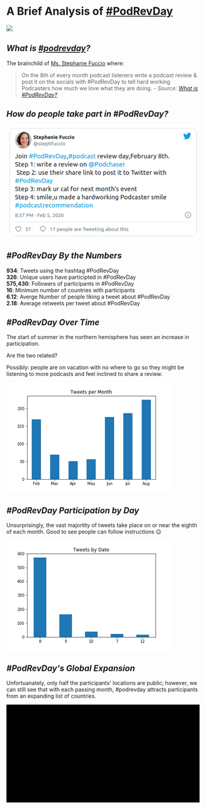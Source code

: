 # A Brief Analysis of [#PodRevDay](https://www.stephfuccio.com/podrevday.html "What is #podrevday?") 


![](https://blog.podchaser.com/wp-content/uploads/2020/03/ESlXMPPWAAAdAbw.jpg)


## ***What is [#podrevday](https://www.stephfuccio.com/podrevday.html)?*** 

The brainchild of [Ms. Stephanie Fuccio](https://www.stephfuccio.com/) where: 

>On the 8th of every month podcast listeners write a podcast review & post it on the socials with #PodRevDay to tell hard working Podcasters how much we love what they are doing. - *Source:* [*What is #PodRevDay?*](https://www.stephfuccio.com/podrevday.html#) 

## ***How do people take part in #PodRevDay?***

![](plots/podrevdaytweet.png)  

## ***#PodRevDay By the Numbers***

__934__: Tweets using the hashtag #PodRevDay  
__326__: Unique users have participted in #PodRevDay  
__575,430__: Followers of participants in #PodRevDay  
__16__: Minimum number of countries with participants  
__6.12__: Averge Number of people liking a tweet about #PodRevDay  
__2.18__: Average retweets per tweet about #PodRevDay  

## ***#PodRevDay Over Time***
The start of summer in the northern hemisphere has seen an increase in participation. 

Are the two related? 

Possibly: people are on vacation with no where to go so they might be listening to more podcasts and feel inclined to share a review. 

![](plots/tweets_per_month.png)  


## ***#PodRevDay Participation by Day***
Unsurprisingly, the vast majortity of tweets take place on or near the eighth of each month. Good to see people can follow instructions :wink: 

![](plots/tweets_by_date.png)  


## ***#PodRevDay's Global Expansion***

Unfortuanately, only half the participants' locations are public; however, we can still see that with each passing month, #podrevday attracts participants from an expanding list of countries.

![](https://github.com/educatorsRlearners/podrevday/blob/master/plots/podrevday.gif "#PodRevDay Bar Chart Race")

